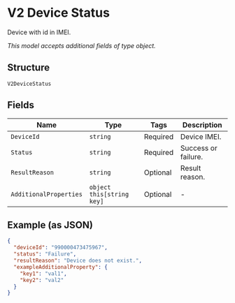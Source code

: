 
# V2 Device Status

Device with id in IMEI.

*This model accepts additional fields of type object.*

## Structure

`V2DeviceStatus`

## Fields

| Name | Type | Tags | Description |
|  --- | --- | --- | --- |
| `DeviceId` | `string` | Required | Device IMEI. |
| `Status` | `string` | Required | Success or failure. |
| `ResultReason` | `string` | Optional | Result reason. |
| `AdditionalProperties` | `object this[string key]` | Optional | - |

## Example (as JSON)

```json
{
  "deviceId": "990000473475967",
  "status": "Failure",
  "resultReason": "Device does not exist.",
  "exampleAdditionalProperty": {
    "key1": "val1",
    "key2": "val2"
  }
}
```

